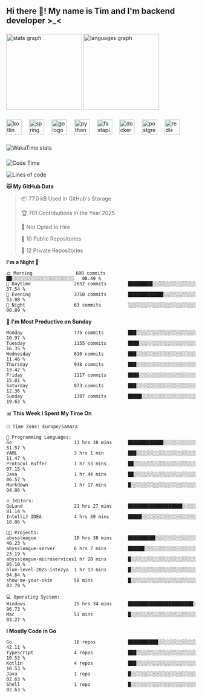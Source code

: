 <h2 align="left">Hi there 👋! My name is Tim and I'm backend developer >_<</h2>

###

<div align="left">
  <img src="https://github-readme-stats-qilm.vercel.app/api?username=intezya&hide_title=false&hide_rank=false&show_icons=true&include_all_commits=true&count_private=true&disable_animations=false&theme=omni&locale=en&hide_border=true&order=1&show=prs_merged&hide=issues" height="200" alt="stats graph"  />
  <img src="https://github-readme-stats-qilm.vercel.app/api/top-langs?username=intezya&locale=en&hide_title=false&layout=donut&langs_count=5&theme=omni&hide_border=true&order=2&exclude_repo=github-readme-stats&hide=mako" height="200" alt="languages graph"  />
</div>

###

<div align="left">
  <img src="https://img.shields.io/badge/Kotlin-7F52FF?logo=kotlin&logoColor=white&style=for-the-badge" height="40" alt="kotlin logo"  />
  <img width="12" />
  <img src="https://img.shields.io/badge/Spring-6DB33F?logo=spring&logoColor=black&style=for-the-badge" height="40" alt="spring logo"  />
  <img width="12" />
  <img src="https://img.shields.io/badge/Go-00ADD8?logo=go&logoColor=white&style=for-the-badge" height="40" alt="go logo"  />
  <img width="12" />
  <img src="https://img.shields.io/badge/Python-3776AB?logo=python&logoColor=white&style=for-the-badge" height="40" alt="python logo"  />
  <img width="12" />
  <img src="https://img.shields.io/badge/FastAPI-009688?logo=fastapi&logoColor=white&style=for-the-badge" height="40" alt="fastapi logo"  />
  <img width="12" />
  <img src="https://img.shields.io/badge/Docker-2496ED?logo=docker&logoColor=white&style=for-the-badge" height="40" alt="docker logo"  />
  <img width="12" />
  <img src="https://img.shields.io/badge/PostgreSQL-4169E1?logo=postgresql&logoColor=white&style=for-the-badge" height="40" alt="postgresql logo"  />
  <img width="12" />
  <img src="https://img.shields.io/badge/Redis-DC382D?logo=redis&logoColor=white&style=for-the-badge" height="40" alt="redis logo"  />
</div>

###

<picture>
	<source
		srcset="https://github-readme-stats-qilm.vercel.app/api/wakatime?username=intezya&theme=omni&layout=compact&hide_border=true"
		media="(prefers-color-scheme: dark)%2C (prefers-color-scheme: no-preference)"
	/>
	<img alt="WakaTime stats" src="https://github-readme-stats-qilm.vercel.app/api/wakatime?username=intezya&theme=omni&layout=compact&hide_border=true&"/>
</picture>

###

<!--START_SECTION:waka-->
![Code Time](http://img.shields.io/badge/Code%20Time-849%20hrs%2016%20mins-blue)

![Lines of code](https://img.shields.io/badge/From%20Hello%20World%20I%27ve%20Written-1.0%20million%20lines%20of%20code-blue)

**🐱 My GitHub Data** 

> 📦 77.0 kB Used in GitHub's Storage 
 > 
> 🏆 701 Contributions in the Year 2025
 > 
> 🚫 Not Opted to Hire
 > 
> 📜 10 Public Repositories 
 > 
> 🔑 12 Private Repositories 
 > 
**I'm a Night 🦉** 

```text
🌞 Morning                600 commits         ██░░░░░░░░░░░░░░░░░░░░░░░   08.49 % 
🌆 Daytime                2652 commits        █████████░░░░░░░░░░░░░░░░   37.54 % 
🌃 Evening                3750 commits        █████████████░░░░░░░░░░░░   53.08 % 
🌙 Night                  63 commits          ░░░░░░░░░░░░░░░░░░░░░░░░░   00.89 % 
```
📅 **I'm Most Productive on Sunday** 

```text
Monday                   775 commits         ███░░░░░░░░░░░░░░░░░░░░░░   10.97 % 
Tuesday                  1155 commits        ████░░░░░░░░░░░░░░░░░░░░░   16.35 % 
Wednesday                810 commits         ███░░░░░░░░░░░░░░░░░░░░░░   11.46 % 
Thursday                 948 commits         ███░░░░░░░░░░░░░░░░░░░░░░   13.42 % 
Friday                   1117 commits        ████░░░░░░░░░░░░░░░░░░░░░   15.81 % 
Saturday                 873 commits         ███░░░░░░░░░░░░░░░░░░░░░░   12.36 % 
Sunday                   1387 commits        █████░░░░░░░░░░░░░░░░░░░░   19.63 % 
```


📊 **This Week I Spent My Time On** 

```text
🕑︎ Time Zone: Europe/Samara

💬 Programming Languages: 
Go                       13 hrs 38 mins      █████████████░░░░░░░░░░░░   51.57 % 
YAML                     3 hrs 1 min         ███░░░░░░░░░░░░░░░░░░░░░░   11.47 % 
Protocol Buffer          1 hr 53 mins        ██░░░░░░░░░░░░░░░░░░░░░░░   07.15 % 
Java                     1 hr 44 mins        ██░░░░░░░░░░░░░░░░░░░░░░░   06.57 % 
Markdown                 1 hr 17 mins        █░░░░░░░░░░░░░░░░░░░░░░░░   04.86 % 

🔥 Editors: 
GoLand                   21 hrs 27 mins      ████████████████████░░░░░   81.14 % 
IntelliJ IDEA            4 hrs 59 mins       █████░░░░░░░░░░░░░░░░░░░░   18.86 % 

🐱‍💻 Projects: 
abyssleague              10 hrs 38 mins      ██████████░░░░░░░░░░░░░░░   40.23 % 
abyssleague-server       6 hrs 7 mins        ██████░░░░░░░░░░░░░░░░░░░   23.19 % 
abyssleague-microservices1 hr 20 mins        █░░░░░░░░░░░░░░░░░░░░░░░░   05.10 % 
blue-level-2025-intezya  1 hr 13 mins        █░░░░░░░░░░░░░░░░░░░░░░░░   04.64 % 
show-me-your-skin        58 mins             █░░░░░░░░░░░░░░░░░░░░░░░░   03.70 % 

💻 Operating System: 
Windows                  25 hrs 34 mins      ████████████████████████░   96.73 % 
Mac                      51 mins             █░░░░░░░░░░░░░░░░░░░░░░░░   03.27 % 
```

**I Mostly Code in Go** 

```text
Go                       16 repos            ███████████░░░░░░░░░░░░░░   42.11 % 
TypeScript               4 repos             ███░░░░░░░░░░░░░░░░░░░░░░   10.53 % 
Kotlin                   4 repos             ███░░░░░░░░░░░░░░░░░░░░░░   10.53 % 
Java                     1 repo              █░░░░░░░░░░░░░░░░░░░░░░░░   02.63 % 
Shell                    1 repo              █░░░░░░░░░░░░░░░░░░░░░░░░   02.63 % 
```




<!--END_SECTION:waka-->
